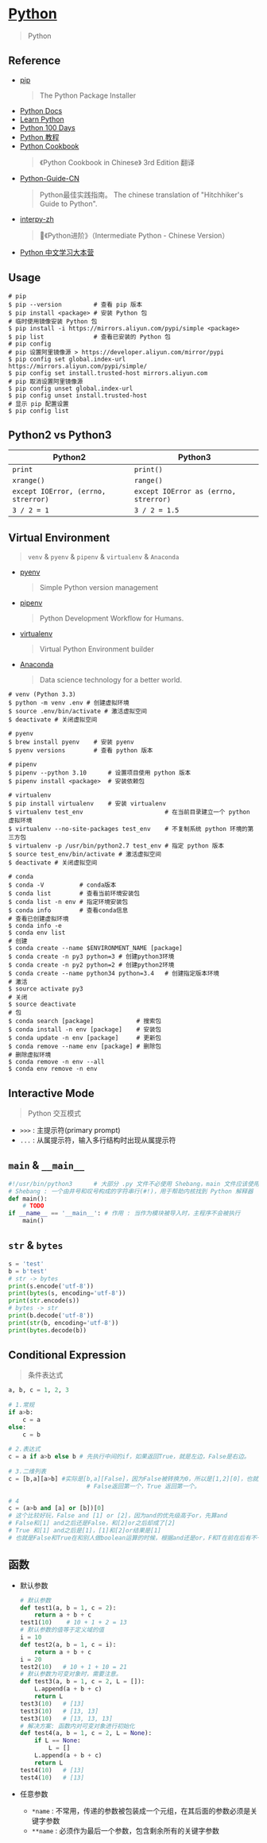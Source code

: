 # [Python](https://www.python.org/)
> Python

## Reference

- [pip](https://github.com/pypa/pip)
    > The Python Package Installer
- [Python Docs](https://docs.python.org/zh-cn/3/)
- [Learn Python](https://github.com/xianhu/LearnPython)
- [Python 100 Days](https://github.com/jackfrued/Python-100-Days)
- [Python 教程](https://www.liaoxuefeng.com/wiki/1016959663602400)
- [Python Cookbook](https://github.com/yidao620c/python3-cookbook)
    > 《Python Cookbook in Chinese》 3rd Edition 翻译
- [Python-Guide-CN](https://github.com/Prodesire/Python-Guide-CN)
    > Python最佳实践指南。 The chinese translation of "Hitchhiker's Guide to Python".
- [interpy-zh](https://github.com/eastlakeside/interpy-zh)
    > 📘《Python进阶》（Intermediate Python - Chinese Version）
- [Python 中文学习大本营](http://www.pythondoc.com/)

## Usage

```shell
# pip
$ pip --version         # 查看 pip 版本
$ pip install <package> # 安装 Python 包
# 临时使用镜像安装 Python 包
$ pip install -i https://mirrors.aliyun.com/pypi/simple <package>
$ pip list              # 查看已安装的 Python 包
# pip config
# pip 设置阿里镜像源 > https://developer.aliyun.com/mirror/pypi
$ pip config set global.index-url https://mirrors.aliyun.com/pypi/simple/
$ pip config set install.trusted-host mirrors.aliyun.com
# pip 取消设置阿里镜像源
$ pip config unset global.index-url
$ pip config unset install.trusted-host
# 显示 pip 配置设置
$ pip config list       
```

## Python2 vs Python3

| Python2   | Python3 
| ---       | ---       
| `print`   | `print()` 
| `xrange()`| `range()` 
| `except IOError, (errno, strerror)` | `except IOError as (errno, strerror)` 
| `3 / 2 = 1` | `3 / 2 = 1.5` 

## Virtual Environment 
> `venv` & `pyenv` & `pipenv` & `virtualenv` & `Anaconda`

- [pyenv](https://github.com/pyenv/pyenv)
    > Simple Python version management
- [pipenv](https://github.com/pypa/pipenv)
    > Python Development Workflow for Humans.
- [virtualenv](https://github.com/pypa/virtualenv) 
    > Virtual Python Environment builder
- [Anaconda](https://www.anaconda.com)
    > Data science technology for a better world.

```shell
# venv (Python 3.3)
$ python -m venv .env # 创建虚拟环境
$ source .env/bin/activate # 激活虚拟空间
$ deactivate # 关闭虚拟空间

# pyenv
$ brew install pyenv    # 安装 pyenv
$ pyenv versions        # 查看 python 版本

# pipenv
$ pipenv --python 3.10      # 设置项目使用 python 版本
$ pipenv install <package>  # 安装依赖包

# virtualenv
$ pip install virtualenv    # 安装 virtualenv
$ virtualenv test_env                       # 在当前目录建立一个 python 虚拟环境
$ virtualenv --no-site-packages test_env    # 不复制系统 python 环境的第三方包
$ virtualenv -p /usr/bin/python2.7 test_env # 指定 python 版本
$ source test_env/bin/activate # 激活虚拟空间
$ deactivate # 关闭虚拟空间

# conda
$ conda -V          # conda版本
$ conda list        # 查看当前环境安装包
$ conda list -n env # 指定环境安装包
$ conda info        # 查看conda信息
# 查看已创建虚拟环境
$ conda info -e
$ conda env list    
# 创建
$ conda create --name $ENVIRONMENT_NAME [package]
$ conda create -n py3 python=3 # 创建python3环境
$ conda create -n py2 python=2 # 创建python2环境
$ conda create --name python34 python=3.4   # 创建指定版本环境
# 激活
$ source activate py3
# 关闭
$ source deactivate
# 包
$ conda search [package]            # 搜索包
$ conda install -n env [package]    # 安装包
$ conda update -n env [package]     # 更新包        
$ conda remove --name env [package] # 删除包
# 删除虚拟环境
$ conda remove -n env --all
$ conda env remove -n env
```

## Interactive Mode 
> Python 交互模式

- `>>>` : 主提示符(primary prompt)
- `...` : 从属提示符，输入多行结构时出现从属提示符

## `main` & `__main__`

  ```python
  #!/usr/bin/python3      # 大部分 .py 文件不必使用 Shebang，main 文件应该使用
  # Shebang : 一个由井号和叹号构成的字符串行(#!)，用于帮助内核找到 Python 解释器
  def main():
      # TODO
  if __name__ == '__main__': # 作用 : 当作为模块被导入时，主程序不会被执行
      main()
  ```

## `str` & `bytes`

  ```python
  s = 'test'
  b = b'test'
  # str -> bytes
  print(s.encode('utf-8'))
  print(bytes(s, encoding='utf-8'))
  print(str.encode(s))
  # bytes -> str
  print(b.decode('utf-8'))
  print(str(b, encoding='utf-8'))
  print(bytes.decode(b))
  ``` 
  
## Conditional Expression 
> 条件表达式

  ```python
  a, b, c = 1, 2, 3
   
  # 1.常规
  if a>b:
      c = a
  else:
      c = b
   
  # 2.表达式
  c = a if a>b else b # 先执行中间的if，如果返回True，就是左边，False是右边。
   
  # 3.二维列表
  c = [b,a][a>b] #实际是[b,a][False]，因为False被转换为0，所以是[1,2][0]，也就是[1]
                        # False返回第一个，True 返回第一个。
   
  # 4
  c = (a>b and [a] or [b])[0]
  # 这个比较好玩，False and [1] or [2]，因为and的优先级高于or，先算and
  # False和[1] and之后还是False，和[2]or之后却成了[2]
  # True 和[1] and之后是[1]，[1]和[2]or结果是[1]
  # 也就是False和True在和别人做boolean运算的时候，根据and还是or，F和T在前在后有不一样的数据转换规则。
  ```

## 函数

- 默认参数

  ``` python
  # 默认参数
  def test1(a, b = 1, c = 2):
      return a + b + c
  test1(10)    # 10 + 1 + 2 = 13
  # 默认参数的值等于定义域的值
  i = 10
  def test2(a, b = 1, c = i):
      return a + b + c
  i = 20
  test2(10)   # 10 + 1 + 10 = 21
  # 默认参数为可变对象时，需要注意。
  def test3(a, b = 1, c = 2, L = []):
      L.append(a + b + c)
      return L
  test3(10)   # [13]
  test3(10)   # [13, 13]
  test3(10)   # [13, 13, 13]
  # 解决方案: 函数内对可变对象进行初始化
  def test4(a, b = 1, c = 2, L = None):
      if L == None:
          L = []
      L.append(a + b + c)
      return L
  test4(10)   # [13]
  test4(10)   # [13]
  ```

- 任意参数
    * `*name` : 不常用，传递的参数被包装成一个元组，在其后面的参数必须是关键字参数
    * `**name` : 必须作为最后一个参数，包含剩余所有的关键字参数